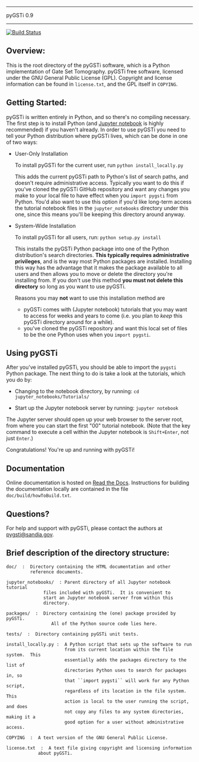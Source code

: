 ********************************************************************************
  pyGSTi 0.9 
********************************************************************************

[![Build Status](https://travis-ci.org/pyGSTio/pyGSTi.svg?branch=master)](https://travis-ci.org/pyGSTio/pyGSTi)

Overview:
--------
This is the root directory of the pyGSTi software, which is a Python
 implementation of Gate Set Tomography.  pyGSTi free software, licensed
 under the GNU General Public License (GPL).  Copyright and license information
 can be found in ``license.txt``, and the GPL itself in ``COPYING``.


Getting Started:
---------------
pyGSTi is written entirely in Python, and so there's no compiling necessary.
The first step is to install Python (and
[Jupyter notebook](http://jupyter.org/) is highly recommended) if you haven't
already.  In order to use pyGSTi you need to tell your Python distribution
where pyGSTi lives, which can be done in one of two ways:

* User-Only Installation

     To install pyGSTi for the current user, run ``python install_locally.py``

    This adds the current pyGSTi path to Python's list of search paths, and
    doesn't require administrative access.  Typically you want to do this if
    you've cloned the pyGSTi GitHub repository and want any changes you make to
    your local file to have effect when you ``import pygsti`` from Python.
    You'd also want to use this option if you'd like long-term access the
    tutorial notebook files in the ``jupyter_notebooks`` directory under this
    one, since this means you'll be keeping this directory around anyway.

* System-Wide Installation

  To install pyGSTi for all users, run: ``python setup.py install``

  This installs the pyGSTi Python package into one of the Python distribution's
  search directories.  **This typically requires administrative privileges**,
  and is the way most Python packages are installed.  Installing this way has
  the advantage that it makes the package available to all users and then
  allows you to move or delete the directory you're installing from.  If you
  don't use this method **you must not delete this directory** so long as you
  want to use pyGSTi.

  Reasons you may **not** want to use this installation method are 
  
  - pyGSTi comes with (Jupyter notebook) tutorials that you may want to
    access for weeks and years to come (i.e. you plan to *keep* this
    pyGSTi directory around for a while).
  - you've cloned the pyGSTi repository and want this local set of files
    to be the one Python uses when you ``import pygsti``.

Using pyGSTi
----------

After you've installed pyGSTi, you should be able to import the 
`pygsti` Python package.  The next thing to do is take a look at
the tutorials, which you do by:

* Changing to the notebook directory, by running:
    ``cd jupyter_notebooks/Tutorials/``

* Start up the Jupyter notebook server by running:
  ``jupyter notebook``

The Jupyter server should open up your web browser to the server root, from
where you can start the first "00" tutorial notebook.  (Note that the key
command to execute a cell within the Jupyter notebook is ``Shift+Enter``, not
just ``Enter``.)

Congratulations!  You're up and running with pyGSTi!


Documentation
-------------
Online documentation is hosted on [Read the Docs](http://pygsti.readthedocs.io).
Instructions for building the documentation locally are contained in the file
`doc/build/howToBuild.txt`.




Questions?
----------
For help and support with pyGSTi, please contact the authors at
pygsti@sandia.gov.





Brief description of the directory structure:
--------------------------------------------
```
doc/  :  Directory containing the HTML documentation and other
         reference documents.

jupyter_notebooks/  : Parent directory of all Jupyter notebook tutorial
		      files included with pyGSTi.  It is convenient to
		      start an Jupyter notebook server from within this
		      directory.

packages/  :  Directory containing the (one) package provided by pyGSTi.
	             All of the Python source code lies here.

tests/  :  Directory containing pyGSTi unit tests.

install_locally.py :  A Python script that sets up the software to run 
                      from its current location within the file system.  This
                      essentially adds the packages directory to the list of
                      directories Python uses to search for packages in, so
                      that ``import pygsti`` will work for any Python script,
                      regardless of its location in the file system.  This
                      action is local to the user running the script, and does
                      not copy any files to any system directories, making it a
                      good option for a user without administrative access.

COPYING  :  A text version of the GNU General Public License.

license.txt  :  A text file giving copyright and licensing information
	        about pyGSTi.
```
